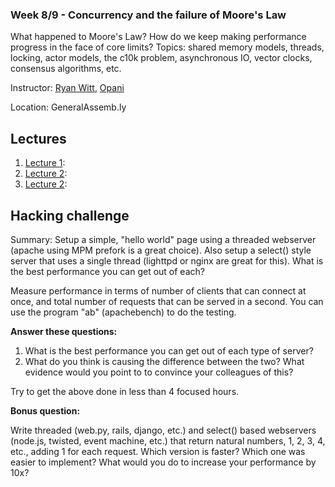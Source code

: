 ### Week 8/9 - Concurrency and the failure of Moore's Law

What happened to Moore's Law? How do we keep making performance progress in the
face of core limits? Topics: shared memory models, threads, locking, actor
models, the c10k problem, asynchronous IO, vector clocks, consensus algorithms,
etc.

Instructor: [Ryan Witt](http://twitter.com/onecreativenerd), [Opani](http://opani.com/)

Location: GeneralAssemb.ly

## Lectures

1. [Lecture 1](https://github.com/ryanwitt/csh/blob/master/week-08/lecture1.md): 
1. [Lecture 2](https://github.com/ryanwitt/csh/blob/master/week-08/lecture2.md):
1. [Lecture 2](https://github.com/ryanwitt/csh/blob/master/week-08/lecture3.md):

## Hacking challenge

Summary: Setup a simple, "hello world" page using a threaded webserver (apache using MPM prefork is a great choice). Also setup a select() style server that uses a single thread (lighttpd or nginx are great for this). What is the best performance you can get out of each? 

Measure performance in terms of number of clients that can connect at once, and total number of requests that can be served in a second. You can use the program "ab" (apachebench) to do the testing.

**Answer these questions:**

1. What is the best performance you can get out of each type of server?
2. What do you think is causing the difference between the two? What evidence would you point to to convince your colleagues of this?

Try to get the above done in less than 4 focused hours.

**Bonus question:**

Write threaded (web.py, rails, django, etc.) and select() based webservers (node.js, twisted, event machine, etc.) that return natural numbers, 1, 2, 3, 4, etc., adding 1 for each request. Which version is faster? Which one was easier to implement? What would you do to increase your performance by 10x?


